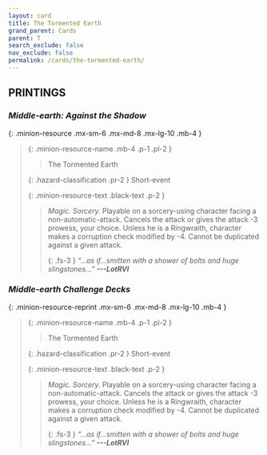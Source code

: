 ```yaml
---
layout: card
title: The Tormented Earth
grand_parent: Cards
parent: T
search_exclude: false
nav_exclude: false
permalink: /cards/the-tormented-earth/
---
```


## PRINTINGS


### _Middle-earth: Against the Shadow_

{: .minion-resource .mx-sm-6 .mx-md-8 .mx-lg-10 .mb-4 }
> {: .minion-resource-name .mb-4 .p-1 .pl-2 }
> > <div class="hazard-mp"></div>
> > <div class="card-name">The Tormented Earth</div>
>
> {: .hazard-classification .pr-2 }
> Short-event
>
> {: .minion-resource-text .black-text .p-2 }
> > _Magic._ _Sorcery._ Playable on a sorcery-using character facing a non-automatic-attack. Cancels the attack or gives the attack -3 prowess, your choice. Unless he is a Ringwraith, character makes a corruption check modified by -4. Cannot be duplicated against a given attack. 
> > 
> > {: .fs-3 } 
> > _“...as if...smitten with a shower of bolts and huge slingstones...”_ ***---&#65279;LotRVI*** 
> 

### _Middle-earth Challenge Decks_

{: .minion-resource-reprint .mx-sm-6 .mx-md-8 .mx-lg-10 .mb-4 }
> {: .minion-resource-name .mb-4 .p-1 .pl-2 }
> > <div class="hazard-mp"></div>
> > <div class="card-name">The Tormented Earth</div>
>
> {: .hazard-classification .pr-2 }
> Short-event
>
> {: .minion-resource-text .black-text .p-2 }
> > _Magic._ _Sorcery._ Playable on a sorcery-using character facing a non-automatic-attack. Cancels the attack or gives the attack -3 prowess, your choice. Unless he is a Ringwraith, character makes a corruption check modified by -4. Cannot be duplicated against a given attack. 
> > 
> > {: .fs-3 } 
> > _“...as if...smitten with a shower of bolts and huge slingstones...”_ ***---&#65279;LotRVI*** 
> 
